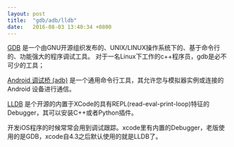 ```yaml
---
layout: post
title:  "gdb/adb/lldb"
date:   2016-08-03 13:40:34 +0800
---
```



[GDB](http://linuxtools-rst.readthedocs.io/zh_CN/latest/tool/gdb.html)
是一个由GNU开源组织发布的、UNIX/LINUX操作系统下的、基于命令行的、功能强大的程序调试工具。 对于一名Linux下工作的c++程序员，gdb是必不可少的工具；

[Android 调试桥 (adb)](https://developer.android.com/studio/command-line/adb.html?hl=zh-cn) 
是一个通用命令行工具，其允许您与模拟器实例或连接的 Android 设备进行通信。


[LLDB](http://lldb.llvm.org/tutorial.html)
是个开源的内置于XCode的具有REPL(read-eval-print-loop)特征的Debugger，其可以安装C++或者Python插件。

开发iOS程序的时候常常会用到调试跟踪。xcode里有内置的Debugger，老版使用的是GDB，xcode自4.3之后默认使用的就是LLDB了。